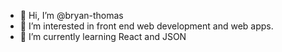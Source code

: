 - 👋 Hi, I’m @bryan-thomas
- 👀 I’m interested in front end web development and web apps.
- 🌱 I’m currently learning React and JSON

<!---
bryan-thomas/bryan-thomas is a ✨ special ✨ repository because its `README.md` (this file) appears on your GitHub profile.
You can click the Preview link to take a look at your changes.

- 📫 How to reach me bryan.thomas1285@yahoo.com
--->
